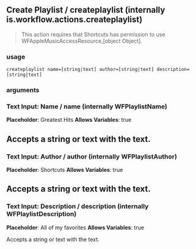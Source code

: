
## Create Playlist / createplaylist (internally is.workflow.actions.createplaylist)


> This action requires that Shortcuts has permission to use WFAppleMusicAccessResource,[object Object].

### usage
`createplaylist name=[string|text] author=[string|text] description=[string|text]`

### arguments
### Text Input: Name / name (internally WFPlaylistName)
**Placeholder**: Greatest Hits
**Allows Variables**: true


Accepts a string 
or text
with the text.
---
### Text Input: Author / author (internally WFPlaylistAuthor)
**Placeholder**: Shortcuts
**Allows Variables**: true


Accepts a string 
or text
with the text.
---
### Text Input: Description / description (internally WFPlaylistDescription)
**Placeholder**: All of my favorites
**Allows Variables**: true


Accepts a string 
or text
with the text.
